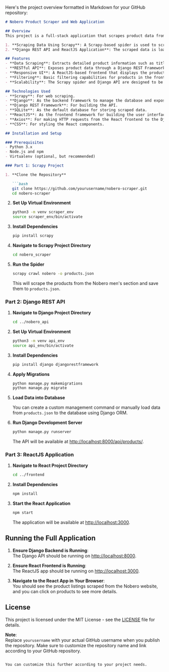 Here's the project overview formatted in Markdown for your GitHub repository:

```markdown
# Nobero Product Scraper and Web Application

## Overview
This project is a full-stack application that scrapes product data from the Nobero website's men's section and displays it on a ReactJS-based web application. The project is divided into two main parts:

1. **Scraping Data Using Scrapy**: A Scrapy-based spider is used to scrape product details from the men's category of the Nobero website.
2. **Django REST API and ReactJS Application**: The scraped data is loaded into a database and exposed through a Django REST API, which is then consumed by a ReactJS frontend to display the product information.

## Features
- **Data Scraping**: Extracts detailed product information such as title, price, available SKUs, and descriptions from the Nobero website.
- **RESTful API**: Exposes product data through a Django REST Framework API.
- **Responsive UI**: A ReactJS-based frontend that displays the products and their details.
- **Filtering**: Basic filtering capabilities for products in the frontend (can be extended).
- **Scalability**: The Scrapy spider and Django API are designed to be easily extendable to other categories such as the women's section.

## Technologies Used
- **Scrapy**: For web scraping.
- **Django**: As the backend framework to manage the database and expose the RESTful API.
- **Django REST Framework**: For building the API.
- **SQLite**: As the default database for storing scraped data.
- **ReactJS**: As the frontend framework for building the user interface.
- **Axios**: For making HTTP requests from the React frontend to the Django backend.
- **CSS**: For styling the React components.

## Installation and Setup

### Prerequisites
- Python 3.x
- Node.js and npm
- Virtualenv (optional, but recommended)

### Part 1: Scrapy Project

1. **Clone the Repository**

   ```bash
   git clone https://github.com/yourusername/nobero-scraper.git
   cd nobero-scraper
   ```

2. **Set Up Virtual Environment**

   ```bash
   python3 -m venv scraper_env
   source scraper_env/bin/activate
   ```

3. **Install Dependencies**

   ```bash
   pip install scrapy
   ```

4. **Navigate to Scrapy Project Directory**

   ```bash
   cd nobero_scraper
   ```

5. **Run the Spider**

   ```bash
   scrapy crawl nobero -o products.json
   ```

   This will scrape the products from the Nobero men's section and save them to `products.json`.

### Part 2: Django REST API

1. **Navigate to Django Project Directory**

   ```bash
   cd ../nobero_api
   ```

2. **Set Up Virtual Environment**

   ```bash
   python3 -m venv api_env
   source api_env/bin/activate
   ```

3. **Install Dependencies**

   ```bash
   pip install django djangorestframework
   ```

4. **Apply Migrations**

   ```bash
   python manage.py makemigrations
   python manage.py migrate
   ```

5. **Load Data into Database**

   You can create a custom management command or manually load data from `products.json` to the database using Django ORM.

6. **Run Django Development Server**

   ```bash
   python manage.py runserver
   ```

   The API will be available at [http://localhost:8000/api/products/](http://localhost:8000/api/products/).

### Part 3: ReactJS Application

1. **Navigate to React Project Directory**

   ```bash
   cd ../frontend
   ```

2. **Install Dependencies**

   ```bash
   npm install
   ```

3. **Start the React Application**

   ```bash
   npm start
   ```

   The application will be available at [http://localhost:3000](http://localhost:3000).

## Running the Full Application
1. **Ensure Django Backend is Running**:  
   The Django API should be running on [http://localhost:8000](http://localhost:8000).

2. **Ensure React Frontend is Running**:  
   The ReactJS app should be running on [http://localhost:3000](http://localhost:3000).

3. **Navigate to the React App in Your Browser**:  
   You should see the product listings scraped from the Nobero website, and you can click on products to see more details.
 

## License
This project is licensed under the MIT License - see the [LICENSE](LICENSE) file for details.

**Note**:  
Replace `yourusername` with your actual GitHub username when you publish the repository. Make sure to customize the repository name and link according to your GitHub repository.
```

You can customize this further according to your project needs.
